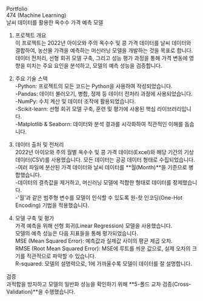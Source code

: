 Portfolio  
474 (Machine Learning)  
날씨 데이터를 활용한 옥수수 가격 예측 모델  
1. 프로젝트 개요  
이 프로젝트는 2022년 아이오와 주의 옥수수 및 콩 가격 데이터를 날씨 데이터와 결합하여, 농산물 가격을 예측하는 머신러닝 모델을 개발하는 것을 목표로 합니다. 데이터 전처리, 선형 회귀 모델 구축, 그리고 성능 평가 과정을 통해 가격 변동에 영향을 미치는 주요 요인을 분석하고, 모델의 예측 성능을 검증합니다.

2. 주요 기술 스택  
-Python: 프로젝트의 모든 코드는 Python을 사용하여 작성되었습니다.  
-Pandas: 데이터 불러오기, 병합, 정제 등 데이터 전처리 과정에 사용되었습니다.  
-NumPy: 수치 계산 및 데이터 조작에 활용되었습니다.  
-Scikit-learn: 선형 회귀 모델 구축, 훈련 및 평가에 사용된 핵심 라이브러리입니다.  
-Matplotlib & Seaborn: 데이터와 분석 결과를 시각화하여 직관적인 이해를 돕습니다.  

3. 데이터 출처 및 전처리  
2022년 아이오와 주의 월별 옥수수 및 콩 가격 데이터(Excel)와 해당 기간의 기상 데이터(CSV)를 사용했습니다. 모든 데이터는 공공 데이터 형태로 수집되었습니다.  
-여러 파일에 분산된 가격 데이터와 날씨 데이터를 **월(Month)**을 기준으로 병합했습니다.  
-데이터의 결측값을 제거하고, 머신러닝 모델에 적합한 형태로 데이터를 정제했습니다.  
-'월'과 같은 범주형 변수를 모델이 인식할 수 있도록 원-핫 인코딩(One-Hot Encoding) 기법을 적용했습니다.  

4. 모델 구축 및 평가  
가격 예측을 위해 선형 회귀(Linear Regression) 모델을 사용했습니다.  
모델의 예측 성능은 다음 지표들을 통해 평가되었습니다.  
MSE (Mean Squared Error): 예측값과 실제값 사이의 평균 제곱 오차.  
RMSE (Root Mean Squared Error): MSE에 루트를 씌운 값으로, 실제 오차의 크기를 직관적으로 파악할 수 있습니다.  
R-squared: 모델의 설명력으로, 1에 가까울수록 모델이 데이터를 잘 설명합니다.

검증  
과적합을 방지하고 모델의 일반화 성능을 확인하기 위해 **5-폴드 교차 검증(Cross-Validation)**을 수행했습니다.
